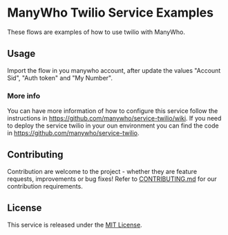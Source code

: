 ManyWho Twilio Service Examples
===============================

These flows are examples of how to use twilio with ManyWho.

## Usage

Import the flow in you manywho account, after update the values "Account Sid", "Auth token" and "My Number".


### More info

You can have more information of how to configure this service follow the instructions in https://github.com/manywho/service-twilio/wiki. 
If you need to deploy the service twilio in your oun environment you can find the code in https://github.com/manywho/service-twilio.

## Contributing

Contribution are welcome to the project - whether they are feature requests, improvements or bug fixes! Refer to 
[CONTRIBUTING.md](CONTRIBUTING.md) for our contribution requirements.

## License

This service is released under the [MIT License](http://opensource.org/licenses/mit-license.php).

